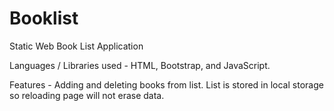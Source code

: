 # Booklist
Static Web Book List Application

Languages / Libraries used - HTML, Bootstrap, and JavaScript.

Features - Adding and deleting books from list. List is stored in local storage so reloading page will not erase data.
